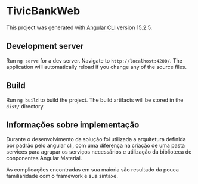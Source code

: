 # TivicBankWeb

This project was generated with [Angular CLI](https://github.com/angular/angular-cli) version 15.2.5.

## Development server

Run `ng serve` for a dev server. Navigate to `http://localhost:4200/`. The application will automatically reload if you change any of the source files.

## Build

Run `ng build` to build the project. The build artifacts will be stored in the `dist/` directory.

## Informações sobre implementação

Durante o desenvolvimento da solução foi utilizada a arquitetura definida por padrão pelo angular cli, com uma diferença na criação de uma pasta services para agrupar os serviços necessários e utilização da biblioteca de conponentes Angular Material.

As complicações encontradas em sua maioria são resultado da pouca familiaridade com o framework e sua sintaxe.
